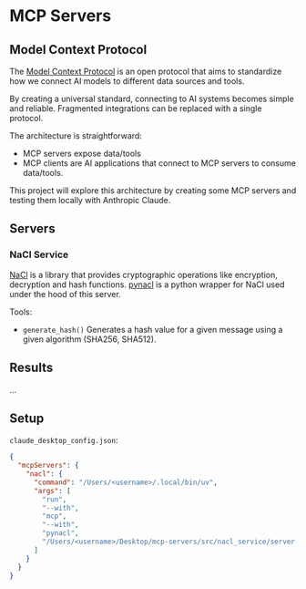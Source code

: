 # MCP Servers

## Model Context Protocol

The [Model Context Protocol](https://modelcontextprotocol.io/introduction) is an open protocol that aims to standardize how we connect AI models to different data sources and tools.

By creating a universal standard, connecting to AI systems becomes simple and reliable. 
Fragmented integrations can be replaced with a single protocol.

The architecture is straightforward:  
- MCP servers expose data/tools  
- MCP clients are AI applications that connect to MCP servers to consume data/tools.

This project will explore this architecture by creating some MCP servers and testing them locally with Anthropic Claude.


## Servers

### NaCl Service

[NaCl](https://nacl.cr.yp.to/) is a library that provides cryptographic operations like encryption, decryption and hash functions. 
[pynacl](https://github.com/pyca/pynacl) is a python wrapper for NaCl used under the hood of this server.

Tools:
- `generate_hash()`
Generates a hash value for a given message using a given algorithm (SHA256, SHA512).


## Results

...


## Setup

`claude_desktop_config.json`:

```json
{
  "mcpServers": {
    "nacl": {
      "command": "/Users/<username>/.local/bin/uv",
      "args": [
        "run",
        "--with",
        "mcp",
        "--with",
        "pynacl",
        "/Users/<username>/Desktop/mcp-servers/src/nacl_service/server.py"
      ]
    }
  }
}
```